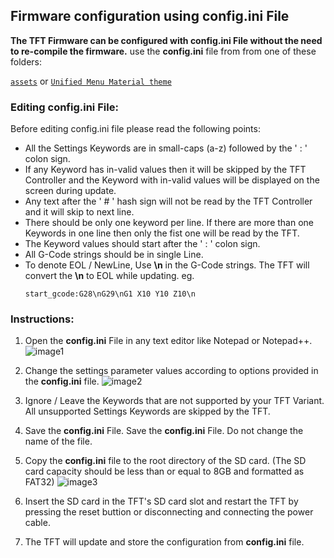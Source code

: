 ## Firmware configuration using **config.ini** File

**The TFT Firmware can be configured with **config.ini** File without the need to re-compile the firmware.**
use the **config.ini** file from from one of these folders:

[`assets`](https://github.com/bigtreetech/BIGTREETECH-TouchScreenFirmware/tree/master/assets)
or
[`Unified Menu Material theme`](https://github.com/bigtreetech/BIGTREETECH-TouchScreenFirmware/tree/master/assets%20-%20Unified%20Menu%20Material%20theme)

### Editing **config.ini** File:

Before editing config.ini file please read the following points:
   - All the Settings Keywords are in small-caps (a-z) followed by the ' : ' colon sign.
   - If any Keyword has in-valid values then it will be skipped by the TFT Controller and the Keyword with in-valid values will be displayed on the screen during update.
   - Any text after the ' # ' hash sign will not be read by the TFT Controller and it will skip to next line.
   - There should be only one keyword per line. If there are more than one Keywords in one line then only the fist one will be read by the TFT.
   - The Keyword values should start after the ' : ' colon sign.
   - All G-Code strings should be in single Line.
   - To denote EOL / NewLine, Use **\n** in the G-Code strings. The TFT will convert the **\n** to EOL while updating. eg.
     ```
     start_gcode:G28\nG29\nG1 X10 Y10 Z10\n
     ```

### Instructions:
1. Open the **config.ini** File in any text editor like Notepad or Notepad++.
    ![image1](images/config2.png)


2. Change the settings parameter values according to options provided in the **config.ini** file.
    ![image2](images/config1.png)


3. Ignore / Leave the Keywords that are not supported by your TFT Variant. All unsupported Settings Keywords are skipped by the TFT.


4. Save the **config.ini** File.
   Save the **config.ini** File. Do not change the name of the file.


5.  Copy the **config.ini** file to the root directory of the SD card. (The SD card capacity should be less than or equal to 8GB and formatted as FAT32)
   ![image3](images/config3.png)


6. Insert the SD card in the TFT's SD card slot and restart the TFT by pressing the reset buttion or disconnecting and connecting the power cable.


7. The TFT will update and store the configuration from **config.ini** file.
